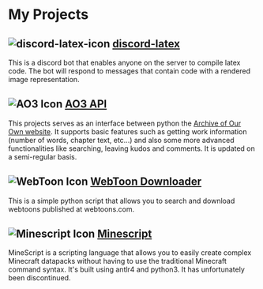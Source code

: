 # My Projects

## ![discord-latex-icon](https://i.imgur.com/nBHRGr8.png) [discord-latex](https://armindoflores.github.io/discord-latex)
This is a discord bot that enables anyone on the server to compile latex code. The bot will respond to messages that contain code with a rendered image representation.

## ![AO3 Icon](https://archiveofourown.org/favicon.ico) [AO3 API](https://github.com/ArmindoFlores/ao3_api)
This projects serves as an interface between python the [Archive of Our Own website](https://archiveofourown.org/). It supports basic features such as getting work information (number of words, chapter text, etc...) and also some more advanced functionalities like searching, leaving kudos and comments.
It is updated on a semi-regular basis.

## ![WebToon Icon](https://webtoons-static.pstatic.net/image/favicon/favicon.ico?dt=2017082301) [WebToon Downloader](https://github.com/ArmindoFlores/webtoondl/)
This is a simple python script that allows you to search and download webtoons published at webtoons.com.

## ![Minescript Icon](https://i.imgur.com/7kZd2Us.png) [Minescript](https://github.com/ArmindoFlores/MineScript)
MineScript is a scripting language that allows you to easily create complex Minecraft datapacks without having to use the traditional Minecraft command syntax. 
It's built using antlr4 and python3. It has unfortunately been discontinued.
